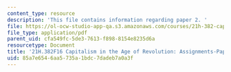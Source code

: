 ```yaml
---
content_type: resource
description: 'This file contains information regarding paper 2. '
file: https://ol-ocw-studio-app-qa.s3.amazonaws.com/courses/21h-382-capitalism-in-the-age-of-revolution-fall-2016/85a7e6546aa5735a1bdc7dadeb7a0a3f_MIT21H_382F16_Paper2.pdf
file_type: application/pdf
parent_uid: cfa549fc-5de3-7613-f898-8154e8235d6a
resourcetype: Document
title: '21H.382F16 Capitalism in the Age of Revolution: Assignments-Paper 3 Guidelines'
uid: 85a7e654-6aa5-735a-1bdc-7dadeb7a0a3f
---
```

